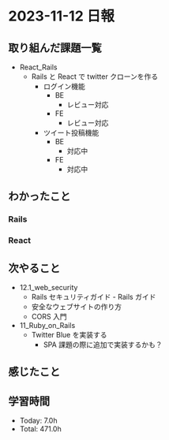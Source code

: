 # 2023-11-12 日報

## 取り組んだ課題一覧

- React_Rails
  - Rails と React で twitter クローンを作る
    - ログイン機能
      - BE
        - レビュー対応
      - FE
        - レビュー対応
    - ツイート投稿機能
      - BE
        - 対応中
      - FE
        - 対応中

## わかったこと

### Rails

### React

## 次やること

- 12.1_web_security
  - Rails セキュリティガイド - Rails ガイド
  - 安全なウェブサイトの作り方
  - CORS 入門
- 11_Ruby_on_Rails
  - Twitter Blue を実装する
    - SPA 課題の際に追加で実装するかも？

## 感じたこと

## 学習時間

- Today: 7.0h
- Total: 471.0h
